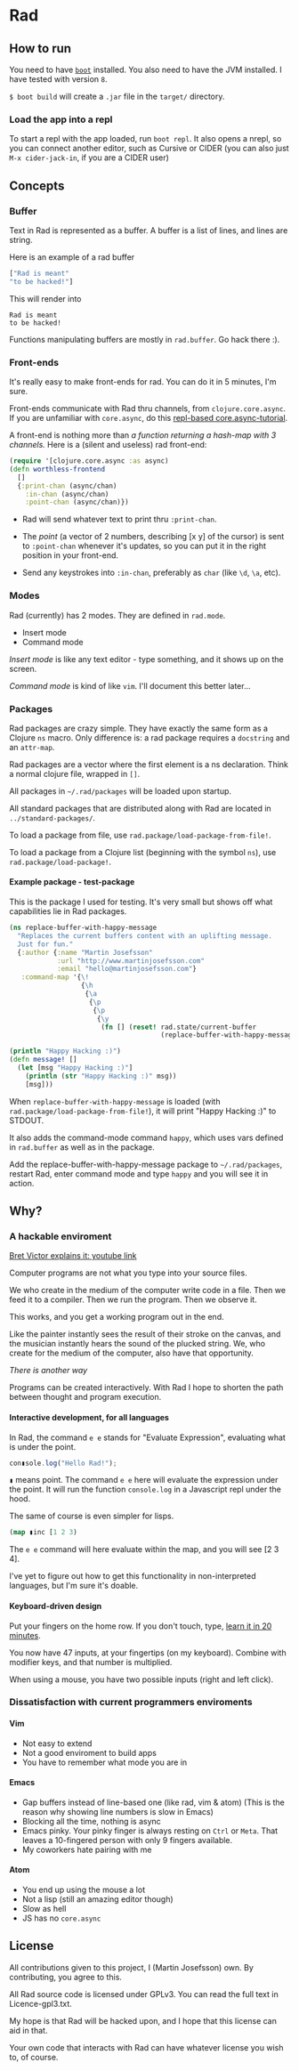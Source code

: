# Rad

## How to run
You need to have [`boot`](https://github.com/boot-clj/boot#install) installed.
You also need to have the JVM installed. I have tested with version `8`.

`$ boot build` will create a `.jar` file in the `target/` directory.

### Load the app into a repl
To start a repl with the app loaded, run `boot repl`. It also opens a nrepl, so you can connect another editor, such as Cursive or CIDER (you can also just `M-x cider-jack-in`, if you are a CIDER user)

## Concepts
### Buffer
Text in Rad is represented as a buffer. A buffer is a list of lines, and lines are string.

Here is an example of a rad buffer

``` Clojure
["Rad is meant"
"to be hacked!"]
```

This will render into

```
Rad is meant
to be hacked!
```

Functions manipulating buffers are mostly in `rad.buffer`. Go hack there :).

### Front-ends
It's really easy to make front-ends for rad. You can do it in 5 minutes, I'm sure.

Front-ends communicate with Rad thru channels, from `clojure.core.async`.
If you are unfamiliar with `core.async`, do this [repl-based core.async-tutorial](https://github.com/clojure/core.async/blob/master/examples/walkthrough.clj).

A front-end is nothing more than *a function returning a hash-map with 3 channels.*
Here is a (silent and useless) rad front-end:

``` Clojure
(require '[clojure.core.async :as async)
(defn worthless-frontend
  []
  {:print-chan (async/chan)
    :in-chan (async/chan)
    :point-chan (async/chan)})
```
* Rad will send whatever text to print thru `:print-chan`.

* The *point* (a vector of 2 numbers, describing [x y] of the cursor) is sent to `:point-chan` whenever it's updates, so you can put it in the right position in your front-end.

* Send any keystrokes into `:in-chan`, preferably as `char` (like `\d`, `\a`, etc).

### Modes
Rad (currently) has 2 modes. They are defined in `rad.mode`.

* Insert mode
* Command mode

*Insert mode* is like any text editor - type something, and it shows up on the screen.

*Command mode* is kind of like `vim`. I'll document this better later...

### Packages
Rad packages are crazy simple. They have exactly the same form as a Clojure `ns` macro.
Only difference is: a rad package requires a `docstring` and an `attr-map`.

Rad packages are a vector where the first element is a ns declaration. Think a normal clojure file, wrapped in `[]`.

All packages in `~/.rad/packages` will be loaded upon startup.

All standard packages that are distributed along with Rad are located in `../standard-packages/`.

To load a package from file, use `rad.package/load-package-from-file!`.

To load a package from a Clojure list (beginning with the symbol `ns`), use `rad.package/load-package!`.

#### Example package - test-package
This is the package I used for testing. It's very small but shows off what capabilities lie in Rad packages.

``` clojure
(ns replace-buffer-with-happy-message
  "Replaces the current buffers content with an uplifting message.
  Just for fun."
  {:author {:name "Martin Josefsson"
            :url "http://www.martinjosefsson.com"
            :email "hello@martinjosefsson.com"}
   :command-map '{\!
                  {\h
                   {\a
                    {\p
                     {\p
                      {\y
                       (fn [] (reset! rad.state/current-buffer
                                      (replace-buffer-with-happy-message/message!)))}}}}}}})

(println "Happy Hacking :)")
(defn message! []
  (let [msg "Happy Hacking :)"]
    (println (str "Happy Hacking :)" msg))
    [msg]))
```

When `replace-buffer-with-happy-message` is loaded (with `rad.package/load-package-from-file!`), it will print "Happy Hacking :)" to STDOUT.

It also adds the command-mode command `happy`, which uses vars defined in `rad.buffer` as well as in the package.

Add the replace-buffer-with-happy-message package to `~/.rad/packages`, restart Rad, enter command mode and type `happy` and you will see it in action.

## Why?
### A hackable enviroment
[Bret Victor explains it: youtube link](https://youtu.be/klTjiXjqHrQ)

Computer programs are not what you type into your source files.

We who create in the medium of the computer write code in a file.
Then we feed it to a compiler. Then we run the program. Then we observe it.

This works, and you get a working program out in the end.

Like the painter instantly sees the result of their stroke on the canvas,
and the musician instantly hears the sound of the plucked string.
We, who create for the medium of the computer, also have that opportunity.

*There is another way*

Programs can be created interactively. With Rad I hope to shorten the path between
thought and program execution.

#### Interactive development, for all languages
In Rad, the command `e e` stands for "Evaluate Expression", evaluating what is under the point.

``` Javascript
con▮sole.log("Hello Rad!");
```
`▮` means point. The command `e e` here will evaluate the expression under the point.
It will run the function `console.log` in a Javascript repl under the hood.

The same of course is even simpler for lisps.

``` Clojure
(map ▮inc [1 2 3)
```
The `e e` command will here evaluate within the map, and you will see [2 3 4].

I've yet to figure out how to get this functionality in non-interpreted languages, but I'm sure it's doable.

#### Keyboard-driven design
Put your fingers on the home row. If you don't touch, type, [learn it in 20 minutes](https://www.typingclub.com/typing-qwerty-en/keys-jf.html).

You now have 47 inputs, at your fingertips (on my keyboard). Combine with modifier keys, and that number is multiplied.

When using a mouse, you have two possible inputs (right and left click).

### Dissatisfaction with current programmers enviroments

#### Vim
* Not easy to extend
* Not a good enviroment to build apps
* You have to remember what mode you are in

#### Emacs
* Gap buffers instead of line-based one (like rad, vim & atom)
(This is the reason why showing line numbers is slow in Emacs)
* Blocking all the time, nothing is async
* Emacs pinky. Your pinky finger is always resting on `Ctrl` or `Meta`. That leaves a 10-fingered person with only 9 fingers available.
* My coworkers hate pairing with me

#### Atom
* You end up using the mouse a lot
* Not a lisp (still an amazing editor though)
* Slow as hell
* JS has no `core.async`

## License

All contributions given to this project, I (Martin Josefsson) own. By contributing, you agree to this.

All Rad source code is licensed under GPLv3. You can read the full text in Licence-gpl3.txt.

My hope is that Rad will be hacked upon, and I hope that this license can aid in that.

Your own code that interacts with Rad can have whatever license you wish to, of course.
